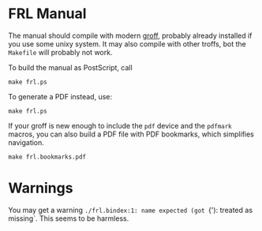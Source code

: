 # FRL Manual

The manual should compile with modern [groff](https://www.gnu.org/software/groff/), probably already installed if you use some unixy system.  It may also compile with other troffs, bot the `Makefile` will probably not work.

To build the manual as PostScript, call

    make frl.ps

To generate a PDF instead, use:

    make frl.ps

If your groff is new enough to include the `pdf` device and the `pdfmark` macros, you can also build a PDF file with PDF bookmarks, which simplifies navigation.

    make frl.bookmarks.pdf


# Warnings

You may get a warning `./frl.bindex:1: name expected (got `\{'): treated as missing`. This seems to be harmless.
